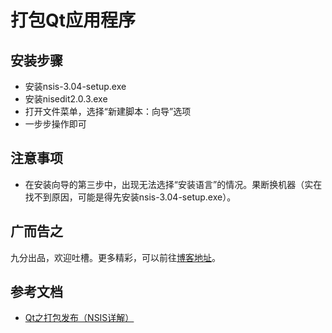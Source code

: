 # 打包Qt应用程序


## 安装步骤

- 安装nsis-3.04-setup.exe
- 安装nisedit2.0.3.exe
- 打开文件菜单，选择“新建脚本：向导”选项
- 一步步操作即可


## 注意事项

- 在安装向导的第三步中，出现无法选择“安装语言”的情况。果断换机器（实在找不到原因，可能是得先安装nsis-3.04-setup.exe）。


## 广而告之
九分出品，欢迎吐槽。更多精彩，可以前往[博客地址](https://ninecents.github.io)。

## 参考文档
- [Qt之打包发布（NSIS详解）](http://blog.sina.com.cn/s/blog_a6fb6cc90101fer8.html)
